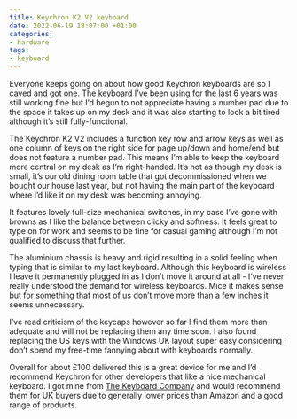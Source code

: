 ```yaml
---
title: Keychron K2 V2 keyboard
date: 2022-06-19 18:07:00 +01:00
categories:
- hardware
tags:
- keyboard
---
```


Everyone keeps going on about how good Keychron keyboards are so I caved and got one. The keyboard I’ve been using for the last 6 years was still working fine but I’d begun to not appreciate having a number pad due to the space it takes up on my desk and it was also starting to look a bit tired although it’s still fully-functional.

The Keychron K2 V2 includes a function key row and arrow keys as well as one column of keys on the right side for page up/down and home/end but does not feature a number pad. This means I’m able to keep the keyboard more central on my desk as I’m right-handed. It’s not as though my desk is small, it’s our old dining room table that got decommissioned when we bought our house last year, but not having the main part of the keyboard where I’d like it on my desk was becoming annoying.

It features lovely full-size mechanical switches, in my case I’ve gone with browns as I like the balance between clicky and softness. It feels great to type on for work and seems to be fine for casual gaming although I’m not qualified to discuss that further.

The aluminium chassis is heavy and rigid resulting in a solid feeling when typing that is similar to my last keyboard. Although this keyboard is wireless I leave it permanently plugged in as I don’t move it around at all - I’ve never really understood the demand for wireless keyboards. Mice it makes sense but for something that most of us don’t move more than a few inches it seems unnecessary.

I’ve read criticism of the keycaps however so far I find them more than adequate and will not be replacing them any time soon. I also found replacing the US keys with the Windows UK layout super easy considering I don’t spend my free-time fannying about with keyboards normally.

Overall for about £100 delivered this is a great device for me and I’d recommend Keychron for other developers that like a nice mechanical keyboard. I got mine from [The Keyboard Company](https://www.keyboardco.com/keyboard/uk-keychron-k2v2-bluetooth-rgb-backlit-hot-swap-tactile-aluminium-mac-keyboard.asp) and would recommend them for UK buyers due to generally lower prices than Amazon and a good range of products.